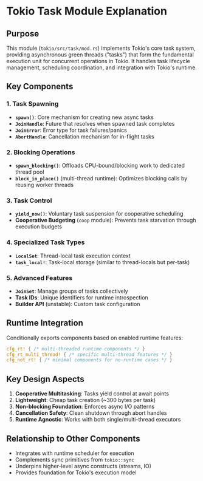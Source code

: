 # Tokio Task Module Explanation

## Purpose
This module (`tokio/src/task/mod.rs`) implements Tokio's core task system, providing asynchronous green threads ("tasks") that form the fundamental execution unit for concurrent operations in Tokio. It handles task lifecycle management, scheduling coordination, and integration with Tokio's runtime.

## Key Components

### 1. Task Spawning
- **`spawn()`**: Core mechanism for creating new async tasks
- **`JoinHandle`**: Future that resolves when spawned task completes
- **`JoinError`**: Error type for task failures/panics
- **`AbortHandle`**: Cancellation mechanism for in-flight tasks

### 2. Blocking Operations
- **`spawn_blocking()`**: Offloads CPU-bound/blocking work to dedicated thread pool
- **`block_in_place()`** (multi-thread runtime): Optimizes blocking calls by reusing worker threads

### 3. Task Control
- **`yield_now()`**: Voluntary task suspension for cooperative scheduling
- **Cooperative Budgeting** (`coop` module): Prevents task starvation through execution budgets

### 4. Specialized Task Types
- **`LocalSet`**: Thread-local task execution context
- **`task_local!`**: Task-local storage (similar to thread-locals but per-task)

### 5. Advanced Features
- **`JoinSet`**: Manage groups of tasks collectively
- **Task IDs**: Unique identifiers for runtime introspection
- **Builder API** (unstable): Custom task configuration

## Runtime Integration
Conditionally exports components based on enabled runtime features:
```rust
cfg_rt! { /* multi-threaded runtime components */ }
cfg_rt_multi_thread! { /* specific multi-thread features */ }
cfg_not_rt! { /* minimal components for no-runtime cases */ }
```

## Key Design Aspects
1. **Cooperative Multitasking**: Tasks yield control at await points
2. **Lightweight**: Cheap task creation (~300 bytes per task)
3. **Non-blocking Foundation**: Enforces async I/O patterns
4. **Cancellation Safety**: Clean shutdown through abort handles
5. **Runtime Agnostic**: Works with both single/multi-thread executors

## Relationship to Other Components
- Integrates with runtime scheduler for execution
- Complements sync primitives from `tokio::sync`
- Underpins higher-level async constructs (streams, IO)
- Provides foundation for Tokio's execution model
